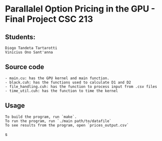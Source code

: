 # Parallalel Option Pricing in the GPU - Final Project CSC 213

## Students: 
    Diogo Tandeta Tartarotti
    Vinicius Ono Sant'anna

## Source code
    - main.cu: has the GPU kernel and main function.
    - black.cuh: has the functions used to calculate D1 and D2
    - file_handling.cuh: has the function to process input from .csv files
    - time_util.cuh: has the function to time the kernel

## Usage
    To build the program, run `make`.
    To run the program, run `./main path/to/datafile`
    To see results from the program, open `prices_output.csv`
s
    